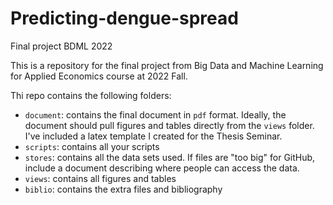# Predicting-dengue-spread
Final project BDML 2022


This is a repository for the final project from Big Data and Machine Learning for Applied Economics course at 2022 Fall. 

Thi repo contains the following folders:

- `document`: contains the final document in `pdf` format. Ideally, the document should pull figures and tables directly from the `views` folder. I've included a latex template I created for the Thesis Seminar. 
- `scripts`: contains all your scripts
- `stores`: contains all the data sets used. If files are "too big" for GitHub, include a document describing where people can access the data.
- `views`: contains all figures and tables
- `biblio`: contains the extra files and bibliography

